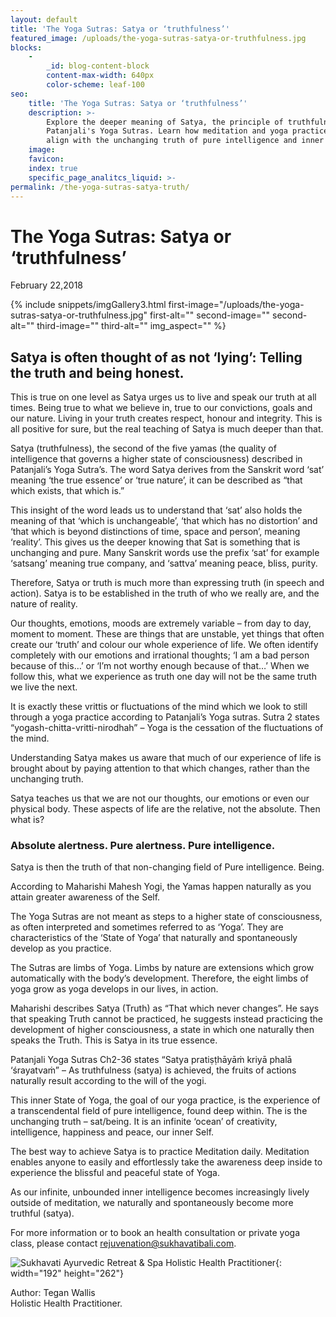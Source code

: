 ```yaml
---
layout: default
title: 'The Yoga Sutras: Satya or ‘truthfulness’'
featured_image: /uploads/the-yoga-sutras-satya-or-truthfulness.jpg
blocks:
    -
        _id: blog-content-block
        content-max-width: 640px
        color-scheme: leaf-100
seo:
    title: 'The Yoga Sutras: Satya or ‘truthfulness’'
    description: >-
        Explore the deeper meaning of Satya, the principle of truthfulness from
        Patanjali's Yoga Sutras. Learn how meditation and yoga practices help
        align with the unchanging truth of pure intelligence and inner peace.
    image:
    favicon:
    index: true
    specific_page_analitcs_liquid: >-
permalink: /the-yoga-sutras-satya-truth/
---
```

# The Yoga Sutras: Satya or ‘truthfulness’

February 22,2018

{% include snippets/imgGallery3.html first-image="/uploads/the-yoga-sutras-satya-or-truthfulness.jpg" first-alt="" second-image="" second-alt="" third-image="" third-alt="" img_aspect="" %}

## **Satya is often thought of as not ‘lying’: Telling the truth and being honest.**

This is true on one level as Satya urges us to live and speak our truth at all times. Being true to what we believe in, true to our convictions, goals and our nature. Living in your truth creates respect, honour and integrity. This is all positive for sure, but the real teaching of Satya is much deeper than that.

Satya (truthfulness), the second of the five yamas (the quality of intelligence that governs a higher state of consciousness) described in Patanjali’s Yoga Sutra’s. The word Satya derives from the Sanskrit word ‘sat’ meaning ‘the true essence’ or ‘true nature’, it can be described as “that which exists, that which is.”

This insight of the word leads us to understand that ‘sat’ also holds the meaning of that ‘which is unchangeable’, ‘that which has no distortion’ and ‘that which is beyond distinctions of time, space and person’, meaning ‘reality’. This gives us the deeper knowing that Sat is something that is unchanging and pure. Many Sanskrit words use the prefix ‘sat’ for example ‘satsang’ meaning true company, and ‘sattva’ meaning peace, bliss, purity.

Therefore, Satya or truth is much more than expressing truth (in speech and action). Satya is to be established in the truth of who we really are, and the nature of reality.

Our thoughts, emotions, moods are extremely variable – from day to day, moment to moment. These are things that are unstable, yet things that often create our ‘truth’ and colour our whole experience of life. We often identify completely with our emotions and irrational thoughts; ‘I am a bad person because of this…’ or ‘I’m not worthy enough because of that…’ When we follow this, what we experience as truth one day will not be the same truth we live the next.

It is exactly these vrittis or fluctuations of the mind which we look to still through a yoga practice according to Patanjali’s Yoga sutras. Sutra 2 states “yogash-chitta-vritti-nirodhah” – Yoga is the cessation of the fluctuations of the mind.

Understanding Satya makes us aware that much of our experience of life is brought about by paying attention to that which changes, rather than the unchanging truth.

Satya teaches us that we are not our thoughts, our emotions or even our physical body. These aspects of life are the relative, not the absolute. Then what is?

### Absolute alertness. Pure alertness. Pure intelligence.

Satya is then the truth of that non-changing field of Pure intelligence. Being.

According to Maharishi Mahesh Yogi, the Yamas happen naturally as you attain greater awareness of the Self.

The Yoga Sutras are not meant as steps to a higher state of consciousness, as often interpreted and sometimes referred to as ‘Yoga’. They are characteristics of the ‘State of Yoga’ that naturally and spontaneously develop as you practice.

The Sutras are limbs of Yoga. Limbs by nature are extensions which grow automatically with the body’s development. Therefore, the eight limbs of yoga grow as yoga develops in our lives, in action.

Maharishi describes Satya (Truth) as “That which never changes”. He says that speaking Truth cannot be practiced, he suggests instead practicing the development of higher consciousness, a state in which one naturally then speaks the Truth. This is Satya in its true essence.

Patanjali Yoga Sutras Ch2-36 states “Satya pratiṣṭhāyāṁ kriyā phalā ‘śrayatvaṁ” – As truthfulness (satya) is achieved, the fruits of actions naturally result according to the will of the yogi.

This inner State of Yoga, the goal of our yoga practice, is the experience of a transcendental field of pure intelligence, found deep within. The is the unchanging truth – sat/being. It is an infinite ‘ocean’ of creativity, intelligence, happiness and peace, our inner Self.

The best way to achieve Satya is to practice Meditation daily. Meditation enables anyone to easily and effortlessly take the awareness deep inside to experience the blissful and peaceful state of Yoga.

As our infinite, unbounded inner intelligence becomes increasingly lively outside of meditation, we naturally and spontaneously become more truthful (satya).

For more information or to book an health consultation or private yoga class, please contact [rejuvenation@sukhavatibali.com](mailto:rejuvenation@sukhavatibali.com).

![Sukhavati Ayurvedic Retreat &amp; Spa Holistic Health Practitioner](https://www.sukhavatibali.com/wp-content/uploads/2018/10/tegan-final2-2-1500357848-medium.jpg){: width="192" height="262"}

Author: Tegan Wallis<br>Holistic Health Practitioner.